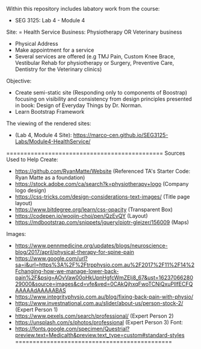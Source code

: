 Within this repository includes labatory work from the course: 
- SEG 3125: Lab 4 - Module 4

Site:
= Health Service Business: Physiotherapy OR Veterinary business
- Physical Address
- Make appointment for a service
- Several services are offered (e.g TMJ Pain, Custom Knee Brace, Vestibular Rehab for
physiotherapy or Surgery, Preventive Care, Dentistry for the Veterinary clinics)

Objective:
- Create semi-static site (Responding only to components of Boostrap) focusing on visibility and consistency from design principles presented in book: Design of Everyday Things by Dr. Norman.
- Learn Bootstrap Framework


The viewing of the rendered sites:
* (Lab 4, Module 4 Site): 
https://marco-cen.github.io/SEG3125-Labs/Module4-HealthService/




=============================================
Sources Used to Help Create:
- https://github.com/RyanMatte/Website (Referenced TA's Starter Code: Ryan Matte as a foundation)
- https://stock.adobe.com/ca/search?k=physiotherapy+logo (Company logo design)
- https://css-tricks.com/design-considerations-text-images/ (Title page layout)
- https://www.bitdegree.org/learn/css-opacity (Transparent Box)
- https://codepen.io/woojin-choi/pen/QzEvQY (Layout)
- https://mdbootstrap.com/snippets/jquery/piotr-glejzer/156009 (Maps)


Images:
- https://www.pennmedicine.org/updates/blogs/neuroscience-blog/2017/april/physical-therapy-for-spine-pain 
- https://www.google.com/url?sa=i&url=https%3A%2F%2Ftrpphysio.com.au%2F2017%2F11%2F14%2Fchanging-how-we-manage-lower-back-pain%2F&psig=AOvVaw00oHkUpnHgfcWmZElj8_67&ust=1623706628029000&source=images&cd=vfe&ved=0CAkQjhxqFwoTCNiQxuPIlfECFQAAAAAdAAAAABAS 
- https://www.integrityphysio.com.au/blog/fixing-back-pain-with-physio/ 
- https://www.investnational.com.au/slider/about-us/person-stock-2/ (Expert Person 1)
- https://www.pexels.com/search/professional/ (Expert Person 2)
- https://unsplash.com/s/photos/professional (Expert Person 3)
Font:
- https://fonts.google.com/specimen/Questrial?preview.text=Medicalth&preview.text_type=custom#standard-styles 
=============================================

